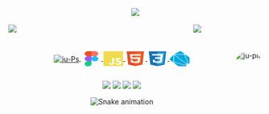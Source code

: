 <p align="center"> 
    <img src="https://readme-typing-svg.herokuapp.com?color=FF69B4&lines=Olá,+Sou+Desenvolvedora+e+Designer!☕"(https://git.io/typing-svg)>
 </p>

<div align="center">
  <a href="https://github.com/jugrazi">
 <img align="left" width="49%" src="https://github-readme-stats.vercel.app/api?username=jugrazi&show_icons=true&theme=jolly&include_all_commits=true&count_private=true"/>
  <img width="42%"  src="https://github-readme-stats.vercel.app/api/top-langs/?username=jugrazi&layout=compact&langs_count=7&theme=jolly"/>
</div>
  <div style="display: inline_block"><br>
  
  
<div align="center">
<div style="display: inline_block"><br>
      <img align="center" alt="ju-Ps" height="30" width="30" src="https://i1.wp.com/proproductkey.com/wp-content/uploads/2019/07/Photoshop_CC_icon.png?fit=300%2C293&ssl=1">
    <img align="center" alt="ju-Fig" height="30" width="40" src="https://raw.githubusercontent.com/devicons/devicon/master/icons/figma/figma-original.svg">
  <img align="center" alt="ju-Js" height="30" width="40" src="https://raw.githubusercontent.com/devicons/devicon/master/icons/javascript/javascript-plain.svg">
  <img align="center" alt="ju-HTML" height="30" width="40" src="https://raw.githubusercontent.com/devicons/devicon/master/icons/html5/html5-original.svg">
  <img align="center" alt="ju-CSS" height="30" width="40" src="https://raw.githubusercontent.com/devicons/devicon/master/icons/css3/css3-original.svg">
  <img align="center" alt="ju-Dart" height="30" width="40" src="https://raw.githubusercontent.com/devicons/devicon/master/icons/dart/dart-plain.svg">    
  
  <img align="right" alt="ju-pic" height="150" style="border-radius:50px;" src="https://th.bing.com/th/id/R.2d6e38c665989d216c48362550c15537?rik=mCvG5jbsFrQCcQ&riu=http%3a%2f%2fgifimage.net%2fwp-content%2fuploads%2f2017%2f09%2fanime-drinking-gif-9.gif&ehk=4qSASsnh0fQ0XxCmELB8n1hgx%2bxg5jMNVKs%2fyIWzRzM%3d&risl=&pid=ImgRaw&r=0">
</div>
  
  ##
 
<div> 
  
  <a href="https://www.instagram.com/designer_jugrazi" target="_blank"><img src="https://img.shields.io/badge/-Instagram-%23E4405F?style=for-the-badge&logo=instagram&logoColor=white" target="_blank"></a>
 	<a href="https://www.twitch.tv/jujumeko" target="_blank"><img src="https://img.shields.io/badge/Twitch-9146FF?style=for-the-badge&logo=twitch&logoColor=white" target="_blank"></a>
  <a href="https://www.linkedin.com/in/júlia-graziely-b6331b234" target="_blank"><img src="https://img.shields.io/badge/-LinkedIn-%230077B5?style=for-the-badge&logo=linkedin&logoColor=white" target="_blank"></a> 
  <a href="https://www.behance.net/jliagraziely" target="_blank"><img src="https://img.shields.io/badge/-Behance-472A43?style=for-the-badge&logo=behance&logoColor=white" target="_blank"></a>
  
 
![Snake animation](https://github.com/jugrazi/jugrazi/blob/output/github-contribution-grid-snake.svg)
 
